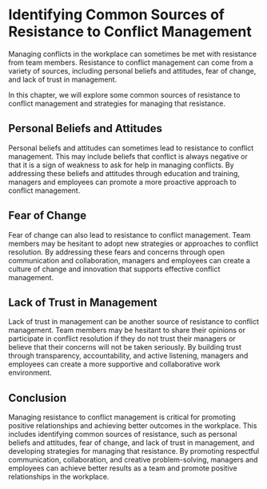 Identifying Common Sources of Resistance to Conflict Management
======================================================================================================================

Managing conflicts in the workplace can sometimes be met with resistance from team members. Resistance to conflict management can come from a variety of sources, including personal beliefs and attitudes, fear of change, and lack of trust in management.

In this chapter, we will explore some common sources of resistance to conflict management and strategies for managing that resistance.

Personal Beliefs and Attitudes
------------------------------

Personal beliefs and attitudes can sometimes lead to resistance to conflict management. This may include beliefs that conflict is always negative or that it is a sign of weakness to ask for help in managing conflicts. By addressing these beliefs and attitudes through education and training, managers and employees can promote a more proactive approach to conflict management.

Fear of Change
--------------

Fear of change can also lead to resistance to conflict management. Team members may be hesitant to adopt new strategies or approaches to conflict resolution. By addressing these fears and concerns through open communication and collaboration, managers and employees can create a culture of change and innovation that supports effective conflict management.

Lack of Trust in Management
---------------------------

Lack of trust in management can be another source of resistance to conflict management. Team members may be hesitant to share their opinions or participate in conflict resolution if they do not trust their managers or believe that their concerns will not be taken seriously. By building trust through transparency, accountability, and active listening, managers and employees can create a more supportive and collaborative work environment.

Conclusion
----------

Managing resistance to conflict management is critical for promoting positive relationships and achieving better outcomes in the workplace. This includes identifying common sources of resistance, such as personal beliefs and attitudes, fear of change, and lack of trust in management, and developing strategies for managing that resistance. By promoting respectful communication, collaboration, and creative problem-solving, managers and employees can achieve better results as a team and promote positive relationships in the workplace.
